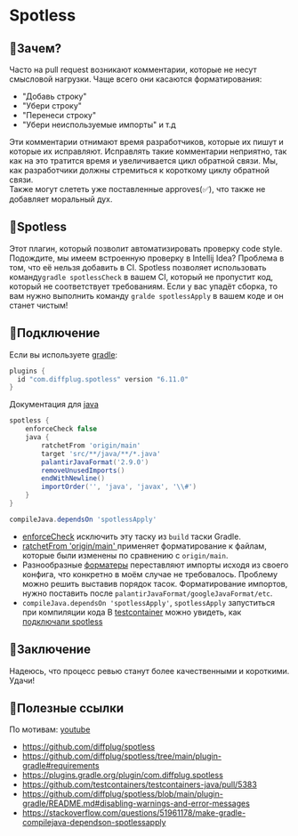 # Spotless

## 🤔Зачем?
Часто на pull request возникают комментарии, которые не несут смысловой нагрузки.
Чаще всего они касаются форматирования:
- "Добавь строку"
- "Убери строку"
- "Перенеси строку"
- "Убери неиспользуемые импорты" и т.д

Эти комментарии отнимают время разработчиков, которые их пишут и которые их исправляют. Исправлять такие комментарии неприятно, так как на это тратится время и увеличивается цикл обратной связи. Мы, как разработчики должны стремиться к короткому циклу обратной связи.  
Также могут слететь уже поставленные approves(✅), что также не добавляет моральный дух.

## 🏹Spotless
Этот плагин, который позволит автоматизировать проверку code style. Подождите, мы имеем встроенную проверку в Intellij Idea? Проблема в том, что её нельзя добавить в CI.
Spotless позволяет использовать команду`gradle spotlessCheck` в вашем CI, который не пропустит код, который не соответствует требованиям. Если у вас упадёт сборка, то вам нужно выполнить команду `gralde spotlessApply` в вашем коде и он станет чистым!

## 🔌Подключение
Если вы используете [gradle](https://plugins.gradle.org/plugin/com.diffplug.spotless):
```groovy
plugins {
  id "com.diffplug.spotless" version "6.11.0"
}
```
Документация для [java](https://github.com/diffplug/spotless/tree/main/plugin-gradle#java)
``` groovy
spotless {  
    enforceCheck false  
    java {  
        ratchetFrom 'origin/main'  
        target 'src/**/java/**/*.java'  
        palantirJavaFormat('2.9.0')
        removeUnusedImports()  
        endWithNewline()  
        importOrder('', 'java', 'javax', '\\#')  
    }  
}

compileJava.dependsOn 'spotlessApply'
```
- [enforceCheck](https://github.com/diffplug/spotless/blob/main/plugin-gradle/README.md#disabling-warnings-and-error-messages) исключить эту таску из `build` таски Gradle.
- [ratchetFrom 'origin/main' ](https://github.com/diffplug/spotless/blob/main/plugin-gradle/README.md#how-can-i-enforce-formatting-gradually-aka-ratchet) применяет форматирование к файлам, которые были изменены по сравнению с `origin/main`.
- Разнообразные [форматеры](https://github.com/diffplug/spotless/tree/main/plugin-gradle#palantir-java-format) переставляют импорты исходя из своего конфига, что конкретно в моём случае не требовалось. Проблему можно решить выставив порядок тасок. Форматирование импортов, нужно поставить после  `palantirJavaFormat/googleJavaFormat/etc`.
- `compileJava.dependsOn 'spotlessApply'`, `spotlessApply` запуститься при компиляции кода
  В [testcontainer](https://github.com/testcontainers/testcontainers-java) можно увидеть, как [подключали spotless](https://github.com/testcontainers/testcontainers-java/pull/5383)

## 📜Заключение
Надеюсь, что процесс ревью станут более качественными и короткими. Удачи!

## 📎Полезные ссылки
По мотивам: [youtube](https://www.youtube.com/watch?v=cyrUVDBJZGQ)
- https://github.com/diffplug/spotless
- https://github.com/diffplug/spotless/tree/main/plugin-gradle#requirements
- https://plugins.gradle.org/plugin/com.diffplug.spotless
- https://github.com/testcontainers/testcontainers-java/pull/5383
- https://github.com/diffplug/spotless/blob/main/plugin-gradle/README.md#disabling-warnings-and-error-messages
- https://stackoverflow.com/questions/51961178/make-gradle-compilejava-dependson-spotlessapply

